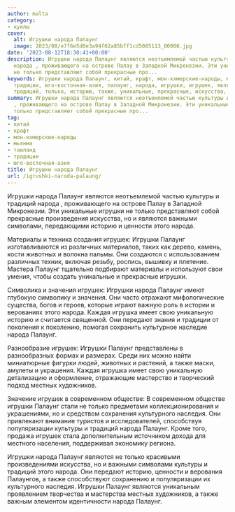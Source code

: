 ```yaml
---
author: malta
category:
- куклы
cover:
  alt: Игрушки народа Палаунг
  image: 2023/08/e7f6e5d0e3a94f62a85bff1cd5085113_00000.jpg
date: '2023-08-12T18:30:41+00:00'
description: Игрушки народа Палаунг являются неотъемлемой частью культуры и традиций
  народа , проживающего на острове Палау в Западной Микронезии. Эти уникальные игрушки
  не только представляют собой прекрасные про...
keywords: Игрушки народа Палаунг, китай, крафт, мон-кхмерские-народы, мьянма, таиланд,
  традиции, юго-восточная-азия, палаунг, народа, игрушки, игрушек, являются, культуры,
  традиций, только, историю, также, уникальные, прекрасные, искусства, важными, символами
summary: Игрушки народа Палаунг являются неотъемлемой частью культуры и традиций народа
  , проживающего на острове Палау в Западной Микронезии. Эти уникальные игрушки не
  только представляют собой прекрасные про...
tag:
- китай
- крафт
- мон-кхмерские-народы
- мьянма
- таиланд
- традиции
- юго-восточная-азия
title: Игрушки народа Палаунг
url: /igrushki-naroda-palaung/
---
```


Игрушки народа Палаунг являются неотъемлемой частью культуры и традиций народа , проживающего на острове Палау в Западной Микронезии. Эти уникальные игрушки не только представляют собой прекрасные произведения искусства, но и являются важными символами, передающими историю и ценности этого народа.

Материалы и техника создания игрушек: Игрушки Палаунг изготавливаются из различных материалов, таких как дерево, камень, кости животных и волокна пальмы. Они создаются с использованием различных техник, включая резьбу, роспись, вышивку и плетение. Мастера Палаунг тщательно подбирают материалы и используют свои умения, чтобы создать уникальные и прекрасные игрушки.

Символика и значения игрушек: Игрушки народа Палаунг имеют глубокую символику и значения. Они часто отражают мифологические существа, богов и героев, которые играют важную роль в истории и верованиях этого народа. Каждая игрушка имеет свою уникальную историю и считается священной. Они передают знания и традиции от поколения к поколению, помогая сохранить культурное наследие народа Палаунг.

Разнообразие игрушек: Игрушки Палаунг представлены в разнообразных формах и размерах. Среди них можно найти миниатюрные фигурки людей, животных и растений, а также маски, амулеты и украшения. Каждая игрушка имеет свою уникальную детализацию и оформление, отражающие мастерство и творческий подход местных художников.

Значение игрушек в современном обществе: В современном обществе игрушки Палаунг стали не только предметами коллекционирования и украшениями, но и средством сохранения культурного наследия. Они привлекают внимание туристов и исследователей, способствуя популяризации культуры и традиций народа Палаунг. Кроме того, продажа игрушек стала дополнительным источником дохода для местного населения, поддерживая экономику региона.

Игрушки народа Палаунг являются не только красивыми произведениями искусства, но и важными символами культуры и традиций этого народа. Они передают историю, ценности и верования Палаунгов, а также способствуют сохранению и популяризации их культурного наследия. Игрушки Палаунг являются уникальным проявлением творчества и мастерства местных художников, а также важным элементом идентичности народа Палаунг.